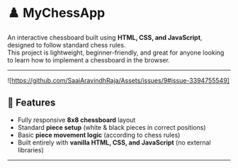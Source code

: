 # ♟️ MyChessApp

An interactive chessboard built using **HTML, CSS, and JavaScript**, designed to follow standard chess rules.  
This project is lightweight, beginner-friendly, and great for anyone looking to learn how to implement a chessboard in the browser.

---

![https://github.com/SaaiAravindhRaja/Assets/issues/9#issue-3394755549]


## 🚀 Features
- Fully responsive **8x8 chessboard** layout  
- Standard **piece setup** (white & black pieces in correct positions)  
- Basic **piece movement logic** (according to chess rules)  
- Built entirely with **vanilla HTML, CSS, and JavaScript** (no external libraries)  

---


